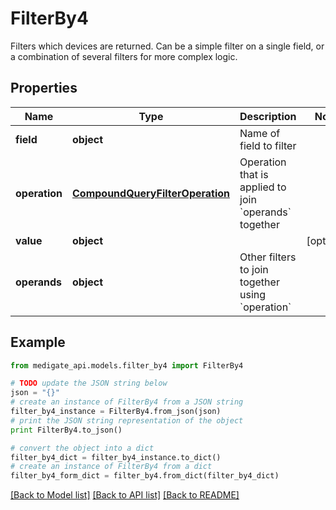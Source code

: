 # FilterBy4

Filters which devices are returned. Can be a simple filter on a single field, or a combination of several filters for more complex logic.

## Properties
Name | Type | Description | Notes
------------ | ------------- | ------------- | -------------
**field** | **object** | Name of field to filter | 
**operation** | [**CompoundQueryFilterOperation**](CompoundQueryFilterOperation.md) | Operation that is applied to join &#x60;operands&#x60; together | 
**value** | **object** |  | [optional] 
**operands** | **object** | Other filters to join together using &#x60;operation&#x60; | 

## Example

```python
from medigate_api.models.filter_by4 import FilterBy4

# TODO update the JSON string below
json = "{}"
# create an instance of FilterBy4 from a JSON string
filter_by4_instance = FilterBy4.from_json(json)
# print the JSON string representation of the object
print FilterBy4.to_json()

# convert the object into a dict
filter_by4_dict = filter_by4_instance.to_dict()
# create an instance of FilterBy4 from a dict
filter_by4_form_dict = filter_by4.from_dict(filter_by4_dict)
```
[[Back to Model list]](../README.md#documentation-for-models) [[Back to API list]](../README.md#documentation-for-api-endpoints) [[Back to README]](../README.md)


